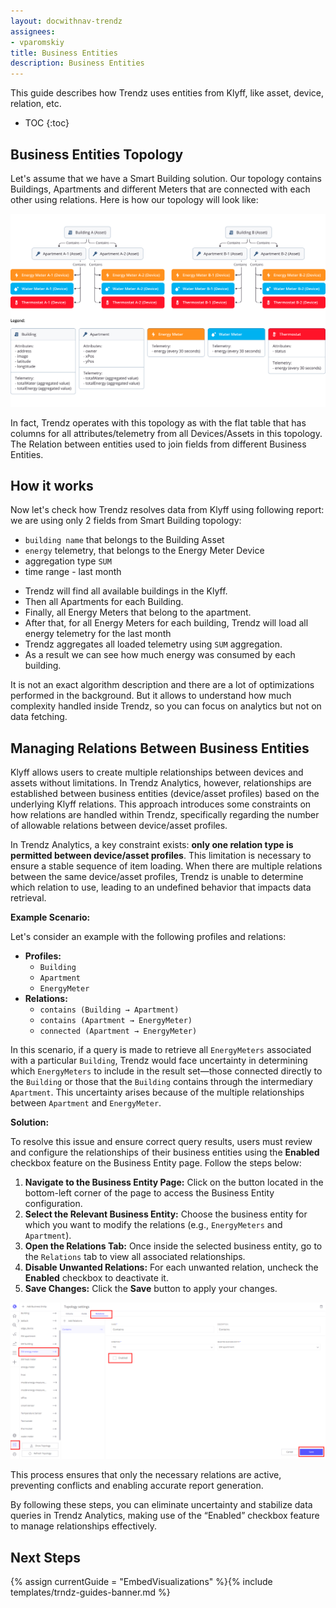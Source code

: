 ```yaml
---
layout: docwithnav-trendz
assignees:
- vparomskiy
title: Business Entities
description: Business Entities 
---
```


This guide describes how Trendz uses entities from Klyff, like asset, device, relation, etc.

* TOC
{:toc}

## Business Entities Topology
Let's assume that we have a Smart Building solution. Our topology contains Buildings, Apartments and different Meters that are connected with each other using relations.
Here is how our topology will look like:

![image](/images/reference/pe-demo/smart-metering-model.svg)


In fact, Trendz operates with this topology as with the flat table that has columns for all attributes/telemetry from all Devices/Assets in this topology.
The Relation between entities used to join fields from different Business Entities.

## How it works

Now let's check how Trendz resolves data from Klyff using following report: we are using only 2 fields from Smart Building topology: 

- `building name` that belongs to the Building Asset
- `energy` telemetry, that belongs to the Energy Meter Device
- aggregation type `SUM`
- time range - last month


* Trendz will find all available buildings in the Klyff. 
* Then all Apartments for each Building.
* Finally, all Energy Meters that belong to the apartment.
* After that, for all Energy Meters for each building, Trendz will load all energy telemetry for the last month 
* Trendz aggregates all loaded telemetry using `SUM` aggregation. 
* As a result we can see how much energy was consumed by each building.

It is not an exact algorithm description and there are a lot of optimizations performed in the background. But it allows to understand how much complexity handled inside Trendz, so you can focus on analytics but not on data fetching.

## Managing Relations Between Business Entities

Klyff allows users to create multiple relationships between devices and assets without limitations. In Trendz Analytics, however, relationships are established between business entities (device/asset profiles) based on the underlying Klyff relations. 
This approach introduces some constraints on how relations are handled within Trendz, specifically regarding the number of allowable relations between device/asset profiles.

In Trendz Analytics, a key constraint exists: **only one relation type is permitted between device/asset profiles**. This limitation is necessary to ensure a stable sequence of item loading. 
When there are multiple relations between the same device/asset profiles, Trendz is unable to determine which relation to use, leading to an undefined behavior that impacts data retrieval.

**Example Scenario:**

Let's consider an example with the following profiles and relations:

* **Profiles:**
  * `Building`
  * `Apartment`
  * `EnergyMeter`
* **Relations:**
  * `contains (Building → Apartment)`
  * `contains (Apartment → EnergyMeter)`
  * `connected (Apartment → EnergyMeter)`

In this scenario, if a query is made to retrieve all `EnergyMeters` associated with a particular `Building`, Trendz would face uncertainty in determining which `EnergyMeters` to include in the result set—those connected directly to the `Building` or those that the `Building` contains through the intermediary `Apartment`. 
This uncertainty arises because of the multiple relationships between `Apartment` and `EnergyMeter`.

**Solution:**

To resolve this issue and ensure correct query results, users must review and configure the relationships of their business entities using the **Enabled** checkbox feature on the Business Entity page. 
Follow the steps below:

1. **Navigate to the Business Entity Page:** Click on the button located in the bottom-left corner of the page to access the Business Entity configuration.
2. **Select the Relevant Business Entity:** Choose the business entity for which you want to modify the relations (e.g., `EnergyMeters` and `Apartment`).
3. **Open the Relations Tab:** Once inside the selected business entity, go to the `Relations` tab to view all associated relationships.
4. **Disable Unwanted Relations:** For each unwanted relation, uncheck the **Enabled** checkbox to deactivate it.
5. **Save Changes:** Click the **Save** button to apply your changes.

![image](/images/trendz/be-enable-relation.png)

This process ensures that only the necessary relations are active, preventing conflicts and enabling accurate report generation.

By following these steps, you can eliminate uncertainty and stabilize data queries in Trendz Analytics, making use of the “Enabled” checkbox feature to manage relationships effectively.

## Next Steps

{% assign currentGuide = "EmbedVisualizations" %}{% include templates/trndz-guides-banner.md %}

